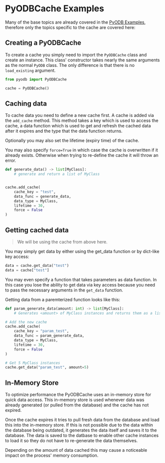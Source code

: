 # PyODBCache Examples

Many of the base topics are already covered in the [PyODB Examples](./PyODBExamples.md), therefore
only the topics specific to the cache are covered here:

## Creating a PyODBCache

To create a cache you simply need to import the `PyODBCache` class and create an instance. This
class' constructor takes nearly the same arguments as the normal `PyODB` class.
The only difference is that there is no `load_existing` argument.

```python
from pyodb import PyODBCache

cache = PyODBCache()
```

## Caching data

To cache data you need to define a new cache first. A cache is added via the `add_cache` method.
This method takes a key which is used to access the cache, a data function which is used to get and
refresh the cached data after it expires and the type that the data function returns.

Optionally you may also set the lifetime (expiry time) of the cache.

You may also specify `force=True` in which case the cache is overwritten if it already exists.
Otherwise when trying to re-define the cache it will throw an error.

```python
def generate_data() -> list[MyClass]:
    # generate and return a list of MyClass


cache.add_cache(
    cache_key = "test",
    data_func = generate_data,
    data_type = MyClass,
    lifetime = 30,
    force = False
)
```

## Getting cached data

> We will be using the cache from above here.

You may simply get data by either using the get_data function or by dict-like key access:

```python
data = cache.get_data("test")
data = cache["test"]
```

You may even specify a function that takes parameters as data function. In this case you lose the
ability to get data via key access because you need to pass the necessary arguments in the `get_data`
function.

Getting data from a paremterized function looks like this:

```python
def param_generate_data(amount: int) -> list[MyClass]:
    # Generates <amount> of MyClass instances and returns them as a list

# Add the new cache
cache.add_cache(
    cache_key = "param_test",
    data_func = param_generate_data,
    data_type = MyClass,
    lifetime = 30,
    force = False
)

# Get 5 MyClass instances
cache.get_data("param_test", amount=5)
```

## In-Memory Store

To optimize performance the PyODBCache uses an in-memory store for quick data access.
This in-memory store is used whenever data was already generated (or pulled from the database) and
the cache has not expired.

Once the cache expires it tries to pull fresh data from the database and load this into the
in-memory store. If this is not possible due to the data within the database being outdated, it
generates the data itself and saves it to the database.
The data is saved to the datbase to enable other cache instances to load it so they do not have to
re-generate the data themselves.

Depending on the amount of data cached this may cause a noticeable impact on the process' memory
consumption.
